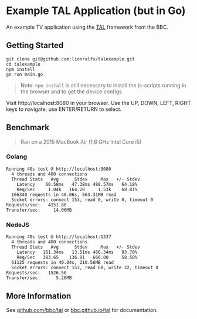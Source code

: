 # Example TAL Application (but in Go)

An example TV application using the [TAL](https://www.github.com/bbc/tal) framework from the BBC.

## Getting Started

```
git clone git@github.com:lionralfs/talexample.git
cd talexample
npm install
go run main.go
```

> Note: `npm install` is still necessary to install the js-scripts running in the browser and to get the device configs

Visit http://localhost:8080 in your browser. Use the UP, DOWN, LEFT, RIGHT keys to navigate, use ENTER/RETURN to select.

## Benchmark

> Ran on a 2015 MacBook Air (1,6 GHz Intel Core i5)

### Golang
```
Running 40s test @ http://localhost:8080
  4 threads and 400 connections
  Thread Stats   Avg      Stdev     Max   +/- Stdev
    Latency    60.58ms   47.38ms 488.57ms   64.18%
    Req/Sec     1.04k   164.20     1.53k    68.81%
  166340 requests in 40.06s, 563.31MB read
  Socket errors: connect 153, read 0, write 0, timeout 0
Requests/sec:   4151.80
Transfer/sec:     14.06MB
```

### NodeJS
```
Running 40s test @ http://localhost:1337
  4 threads and 400 connections
  Thread Stats   Avg      Stdev     Max   +/- Stdev
    Latency   161.34ms   13.51ms 466.34ms   93.70%
    Req/Sec   383.65    136.91   666.00     58.58%
  61125 requests in 40.04s, 210.56MB read
  Socket errors: connect 153, read 68, write 22, timeout 0
Requests/sec:   1526.50
Transfer/sec:      5.26MB
```

## More Information

See [github.com/bbc/tal](https://www.github.com/bbc/tal) or [bbc.github.io/tal](http://bbc.github.io/tal/getting-started/introducing-tal.html) for documentation.
